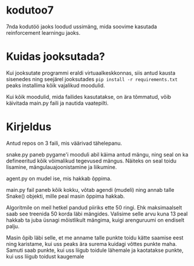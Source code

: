 # kodutoo7

7nda kodutöö jaoks loodud ussimäng, mida soovime kasutada reinforcement learningu jaoks.

# Kuidas jooksutada?

Kui jooksutate programmi eraldi virtuaalkeskkonnas, siis antud kausta sisenedes ning seejärel jooksutades 
`pip install -r requirements.txt` peaks installima kõik vajalikud moodulid.

Kui kõik moodulid, mida failides kasutatakse, on ära tõmmatud, võib käivitada main.py faili ja nautida vaatepilti.

# Kirjeldus
Antud repos on 3 faili, mis väärivad tähelepanu.

snake.py paneb pygame'i mooduli abil käima antud mängu, ning seal on ka defineeritud kõik võimalikud tegevused mängus.
Näiteks  on seal toidu lisamine, mängulauajoonistamine ja liikumine.

agent.py on mudel ise, mis hakkab õppima.

main.py fail paneb kõik kokku, võtab agendi (mudeli) ning
annab talle Snake() objekti, mille peal masin õppima hakkab.

Algoritmile on meil hetkel pandud piiriks ette 50 ringi. Ehk maksimaalselt saab see treenida
50 korda läbi mängides. Valisime selle arvu kuna 13 peal hakkab ta juba üsnagi
mõistlikult mängima, kuigi arenguruumi on endiselt palju.

Masin õpib läbi selle, et me anname talle punkte toidu kätte saamise eest ning karistame, kui
uss peaks ära surema kuidagi võttes punkte maha. Samuti saab punkte, kui uss liigub toidule lähemale ja kaotatakse punkte, kui uss liigub toidust kaugemale
